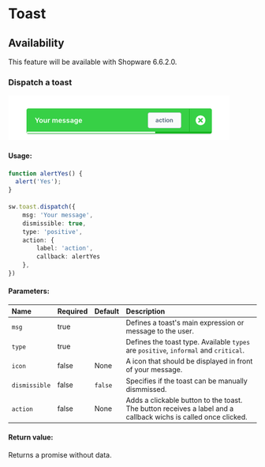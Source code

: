# Toast

## Availability
This feature will be available with Shopware 6.6.2.0.

### Dispatch a toast

![toast example](./assets/toast-example.png)

#### Usage:  
```ts
function alertYes() {
  alert('Yes');
}

sw.toast.dispatch({
    msg: 'Your message',
    dismissible: true,
    type: 'positive',
    action: {
        label: 'action',
        callback: alertYes
    },
})
```

#### Parameters:
| Name          | Required | Default | Description                                                                                                    |
|:--------------|:---------|:--------|:---------------------------------------------------------------------------------------------------------------|
| `msg`         | true     |         | Defines a toast's main expression or message to the user.                                                      |
| `type`        | true     |         | Defines the toast type. Available `types` are `positive`, `informal` and `critical`.                           |
| `icon      `  | false    | None    | A icon that should be displayed in front of your message.                                                      |
| `dismissible` | false    | `false` | Specifies if the toast can be manually dismmissed.                                                             |
| `action`      | false    | None    | Adds a clickable button to the toast. The button receives a label and a callback wichs is called once clicked. |

#### Return value:
Returns a promise without data.
